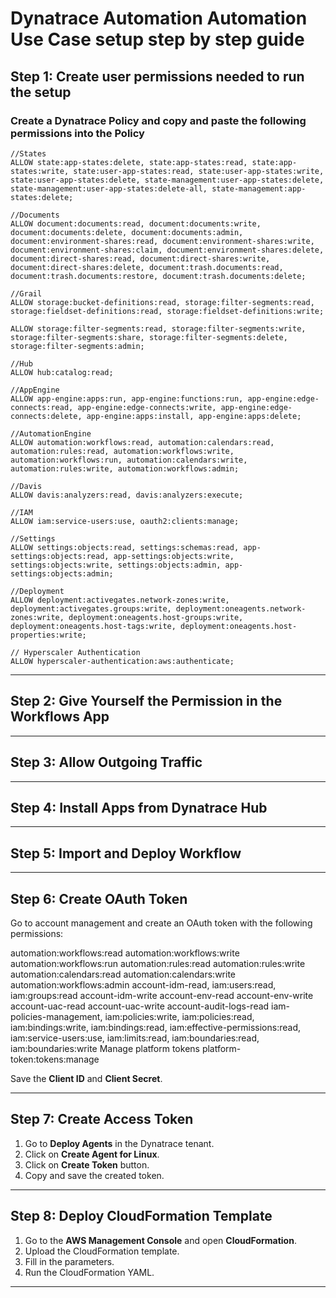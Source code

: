 
# Dynatrace Automation Automation Use Case setup step by step guide

## Step 1: Create user permissions needed to run the setup

### Create a Dynatrace Policy and copy and paste the following permissions into the Policy

    //States
    ALLOW state:app-states:delete, state:app-states:read, state:app-states:write, state:user-app-states:read, state:user-app-states:write, state:user-app-states:delete, state-management:user-app-states:delete, state-management:user-app-states:delete-all, state-management:app-states:delete;
    
    //Documents
    ALLOW document:documents:read, document:documents:write, document:documents:delete, document:documents:admin, document:environment-shares:read, document:environment-shares:write, document:environment-shares:claim, document:environment-shares:delete, document:direct-shares:read, document:direct-shares:write, document:direct-shares:delete, document:trash.documents:read, document:trash.documents:restore, document:trash.documents:delete;
       
    //Grail
    ALLOW storage:bucket-definitions:read, storage:filter-segments:read, storage:fieldset-definitions:read, storage:fieldset-definitions:write;
    
    ALLOW storage:filter-segments:read, storage:filter-segments:write, storage:filter-segments:share, storage:filter-segments:delete, storage:filter-segments:admin;
    
    //Hub
    ALLOW hub:catalog:read;
      
    //AppEngine
    ALLOW app-engine:apps:run, app-engine:functions:run, app-engine:edge-connects:read, app-engine:edge-connects:write, app-engine:edge-connects:delete, app-engine:apps:install, app-engine:apps:delete;
    
    //AutomationEngine
    ALLOW automation:workflows:read, automation:calendars:read, automation:rules:read, automation:workflows:write, automation:workflows:run, automation:calendars:write, automation:rules:write, automation:workflows:admin;
        
    //Davis
    ALLOW davis:analyzers:read, davis:analyzers:execute;
        
    //IAM
    ALLOW iam:service-users:use, oauth2:clients:manage;
       
    //Settings
    ALLOW settings:objects:read, settings:schemas:read, app-settings:objects:read, app-settings:objects:write, settings:objects:write, settings:objects:admin, app-settings:objects:admin;
    
    //Deployment
    ALLOW deployment:activegates.network-zones:write, deployment:activegates.groups:write, deployment:oneagents.network-zones:write, deployment:oneagents.host-groups:write, deployment:oneagents.host-tags:write, deployment:oneagents.host-properties:write;

    // Hyperscaler Authentication
    ALLOW hyperscaler-authentication:aws:authenticate;

 




---

## Step 2: Give Yourself the Permission in the Workflows App

---

## Step 3: Allow Outgoing Traffic

---

## Step 4: Install Apps from Dynatrace Hub

---

## Step 5: Import and Deploy Workflow

---

## Step 6: Create OAuth Token

Go to account management and create an OAuth token with the following permissions:


automation:workflows:read
automation:workflows:write
automation:workflows:run
automation:rules:read
automation:rules:write
automation:calendars:read
automation:calendars:write
automation:workflows:admin
account-idm-read, iam:users:read, iam:groups:read
account-idm-write
account-env-read
account-env-write
account-uac-read
account-uac-write
account-audit-logs-read
iam-policies-management, iam:policies:write, iam:policies:read, iam:bindings:write, 
iam:bindings:read, iam:effective-permissions:read, iam:service-users:use, 
iam:limits:read, iam:boundaries:read, iam:boundaries:write
Manage platform tokens
platform-token:tokens:manage


Save the **Client ID** and **Client Secret**.

---

## Step 7: Create Access Token

1. Go to **Deploy Agents** in the Dynatrace tenant.
2. Click on **Create Agent for Linux**.
3. Click on **Create Token** button.
4. Copy and save the created token.

---

## Step 8: Deploy CloudFormation Template

1. Go to the **AWS Management Console** and open **CloudFormation**.
2. Upload the CloudFormation template.
3. Fill in the parameters.
4. Run the CloudFormation YAML.

---
```
